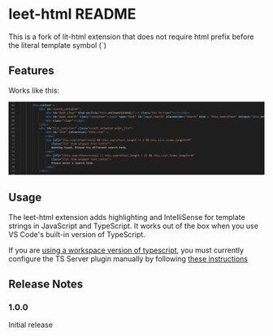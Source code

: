 # leet-html README

This is a fork of lit-html extension that does not require html prefix before the literal template symbol (`)

## Features

Works like this:

![](https://raw.githubusercontent.com/swindex/leet-html/master/docs/example.png)

## Usage
The leet-html extension adds highlighting and IntelliSense for template strings in JavaScript and TypeScript. It works out of the box when you use VS Code's built-in version of TypeScript.

If you are [using a workspace version of typescript](https://code.visualstudio.com/Docs/languages/typescript#_using-newer-typescript-versions), you must currently configure the TS Server plugin manually by following [these instructions](https://github.com/Microsoft/typescript-lit-html-plugin#usage)

## Release Notes


### 1.0.0
Initial release